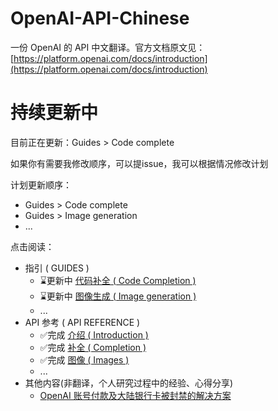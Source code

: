 # OpenAI-API-Chinese

一份 OpenAI 的 API 中文翻译。官方文档原文见：[https://platform.openai.com/docs/introduction](https://platform.openai.com/docs/introduction)

# 持续更新中

目前正在更新：Guides > Code complete

如果你有需要我修改顺序，可以提issue，我可以根据情况修改计划

计划更新顺序：

- Guides > Code complete
- Guides > Image generation
- ...

点击阅读：

- 指引 ( GUIDES )
  - ⌛️更新中 [代码补全 ( Code Completion )](./%E6%8C%87%E5%BC%95/%E4%BB%A3%E7%A0%81%E8%A1%A5%E5%85%A8.md)
  - ⌛️更新中 [图像生成 ( Image generation )](./%E6%8C%87%E5%BC%95/%E5%9B%BE%E5%83%8F%E7%94%9F%E6%88%90.md)
  - ...
- API 参考 ( API REFERENCE )
  - ✅完成 [介绍 ( Introduction )](<./API参考/介绍(Introduction).md>)
  - ✅完成 [补全 ( Completion )](<./API参考/补全(Completion).md>)
  - ✅完成 [图像 ( Images )](<./API参考/图像生成(Images).md>)
  - ...
- 其他内容(非翻译，个人研究过程中的经验、心得分享)
  - [OpenAI 账号付款及大陆银行卡被封禁的解决方案](<./其他/OpenAI账号付款及大陆银行卡被封禁的解决方案.md>)
